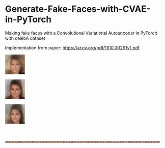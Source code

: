 # Generate-Fake-Faces-with-CVAE-in-PyTorch

Making fake faces with a Convolutional Variational Autoencoder in PyTorch with celebA dataset
 
Implementation from paper: https://arxiv.org/pdf/1610.00291v1.pdf

![[Sample Output]](https://github.com/UdbhavPrasad072300/Generate-Fake-Faces-with-CVAE-in-PyTorch/blob/master/samplesFACES/sample1.png)

![[Sample Output]](https://github.com/UdbhavPrasad072300/Generate-Fake-Faces-with-CVAE-in-PyTorch/blob/master/samplesFACES/sample2.png)

![[Sample Output]](https://github.com/UdbhavPrasad072300/Generate-Fake-Faces-with-CVAE-in-PyTorch/blob/master/samplesFACES/sample3.png)

<br>

![Horizontal View - Interpolation](https://github.com/UdbhavPrasad072300/Generate-Fake-Faces-with-CVAE-in-PyTorch/blob/master/assets/horizontalview.jpg)
